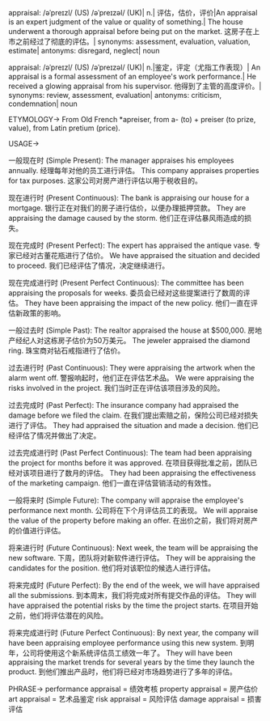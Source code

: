 appraisal: /əˈpreɪzl/ (US) /əˈpreɪzəl/ (UK)| n.| 评估，估价，评价|An appraisal is an expert judgment of the value or quality of something.| The house underwent a thorough appraisal before being put on the market. 这房子在上市之前经过了彻底的评估。| synonyms: assessment, evaluation, valuation, estimate| antonyms: disregard, neglect| noun


appraisal: /əˈpreɪzl/ (US) /əˈpreɪzəl/ (UK)| n.|鉴定，评定（尤指工作表现）| An appraisal is a formal assessment of an employee's work performance.|  He received a glowing appraisal from his supervisor. 他得到了主管的高度评价。| synonyms: review, assessment, evaluation| antonyms: criticism, condemnation| noun


ETYMOLOGY->
From Old French *apreiser, from a- (to) + preiser (to prize, value), from Latin pretium (price).


USAGE->

一般现在时 (Simple Present):
The manager appraises his employees annually. 经理每年对他的员工进行评估。
This company appraises properties for tax purposes. 这家公司对房产进行评估以用于税收目的。


现在进行时 (Present Continuous):
The bank is appraising our house for a mortgage. 银行正在对我们的房子进行估价，以便办理抵押贷款。
They are appraising the damage caused by the storm. 他们正在评估暴风雨造成的损失。


现在完成时 (Present Perfect):
The expert has appraised the antique vase. 专家已经对古董花瓶进行了估价。
We have appraised the situation and decided to proceed. 我们已经评估了情况，决定继续进行。


现在完成进行时 (Present Perfect Continuous):
The committee has been appraising the proposals for weeks. 委员会已经对这些提案进行了数周的评估。
They have been appraising the impact of the new policy. 他们一直在评估新政策的影响。


一般过去时 (Simple Past):
The realtor appraised the house at $500,000. 房地产经纪人对这栋房子估价为50万美元。
The jeweler appraised the diamond ring. 珠宝商对钻石戒指进行了估价。


过去进行时 (Past Continuous):
They were appraising the artwork when the alarm went off. 警报响起时，他们正在评估艺术品。
We were appraising the risks involved in the project. 我们当时正在评估该项目涉及的风险。


过去完成时 (Past Perfect):
The insurance company had appraised the damage before we filed the claim. 在我们提出索赔之前，保险公司已经对损失进行了评估。
They had appraised the situation and made a decision. 他们已经评估了情况并做出了决定。


过去完成进行时 (Past Perfect Continuous):
The team had been appraising the project for months before it was approved. 在项目获得批准之前，团队已经对该项目进行了数月的评估。
They had been appraising the effectiveness of the marketing campaign. 他们一直在评估营销活动的有效性。


一般将来时 (Simple Future):
The company will appraise the employee's performance next month. 公司将在下个月评估员工的表现。
We will appraise the value of the property before making an offer. 在出价之前，我们将对房产的价值进行评估。


将来进行时 (Future Continuous):
Next week, the team will be appraising the new software. 下周，团队将对新软件进行评估。
They will be appraising the candidates for the position. 他们将对该职位的候选人进行评估。


将来完成时 (Future Perfect):
By the end of the week, we will have appraised all the submissions. 到本周末，我们将完成对所有提交作品的评估。
They will have appraised the potential risks by the time the project starts. 在项目开始之前，他们将评估潜在的风险。


将来完成进行时 (Future Perfect Continuous):
By next year, the company will have been appraising employee performance using this new system. 到明年，公司将使用这个新系统评估员工绩效一年了。
They will have been appraising the market trends for several years by the time they launch the product. 到他们推出产品时，他们将已经对市场趋势进行了多年的评估。



PHRASE->
performance appraisal = 绩效考核
property appraisal = 房产估价
art appraisal = 艺术品鉴定
risk appraisal = 风险评估
damage appraisal = 损害评估
